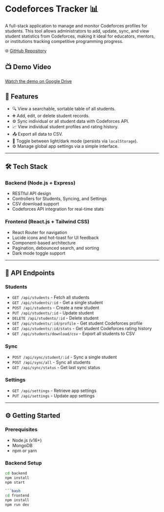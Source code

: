 # Codeforces Tracker 📊

A full-stack application to manage and monitor Codeforces profiles for students. This tool allows administrators to add, update, sync, and view student statistics from Codeforces, making it ideal for educators, mentors, or institutions tracking competitive programming progress.

🌐 [GitHub Repository](https://github.com/himanshu01010/codeforces_tracker)

## 📺 Demo Video

[Watch the demo on Google Drive](https://drive.google.com/file/d/1eDFHABKNQ6hTVWdmIXXs1zu0BW0AzutK/view?usp=sharing)

## 🚀 Features

- 🔍 View a searchable, sortable table of all students.
- ➕ Add, edit, or delete student records.
- ⚙️ Sync individual or all student data with Codeforces API.
- 📈 View individual student profiles and rating history.
- 📤 Export all data to CSV.
- 🌙 Toggle between light/dark mode (persists via `localStorage`).
- ⚙️ Manage global app settings via a simple interface.

---

## 🛠️ Tech Stack

### Backend (Node.js + Express)
- RESTful API design
- Controllers for Students, Syncing, and Settings
- CSV download support
- Codeforces API integration for real-time stats

### Frontend (React.js + Tailwind CSS)
- React Router for navigation
- Lucide icons and hot-toast for UI feedback
- Component-based architecture
- Pagination, debounced search, and sorting
- Dark mode toggle support


---

## 🧪 API Endpoints

### Students
- `GET /api/students` - Fetch all students
- `GET /api/students/:id` - Get a single student
- `POST /api/students` - Create a new student
- `PUT /api/students/:id` - Update student
- `DELETE /api/students/:id` - Delete student
- `GET /api/students/:id/profile` - Get student Codeforces profile
- `GET /api/students/:id/stats` - Get student Codeforces rating history
- `GET /api/students/download/csv` - Export all students to CSV

### Sync
- `POST /api/sync/student/:id` - Sync a single student
- `POST /api/sync/all` - Sync all students
- `GET /api/sync/status` - Get last sync status

### Settings
- `GET /api/settings` - Retrieve app settings
- `PUT /api/settings` - Update app settings

---

## ⚙️ Getting Started

### Prerequisites
- Node.js (v16+)
- MongoDB
- npm or yarn

### Backend Setup

```bash
cd backend
npm install
npm start

```bash
cd frontend
npm install
npm run dev


